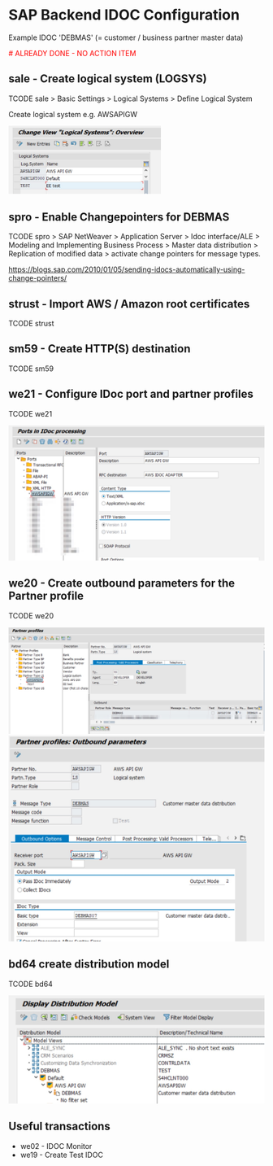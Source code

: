 # SAP Backend IDOC Configuration

Example IDOC 'DEBMAS' (= customer / business partner master data)

<font color="red"># ALREADY DONE - NO ACTION ITEM</font>

## sale - Create logical system (LOGSYS)

TCODE sale > Basic Settings > Logical Systems > Define Logical System

Create logical system e.g. AWSAPIGW

<img src="../assets/be1.jpg" width="300" >

## spro - Enable Changepointers for DEBMAS

TCODE spro > SAP NetWeaver > Application Server > Idoc interface/ALE > Modeling and Implementing Business Process > Master data distribution > Replication of modified data > activate change pointers for message types.

https://blogs.sap.com/2010/01/05/sending-idocs-automatically-using-change-pointers/

## strust - Import AWS / Amazon root certificates

TCODE strust

## sm59 - Create HTTP(S) destination

TCODE sm59

## we21 - Configure IDoc port and partner profiles

TCODE we21

<img src="../assets/we21.jpg" width="600" >

## we20 - Create outbound parameters for the Partner profile

TCODE we20

<img src="../assets/we20-1.jpg" width="600" >

<img src="../assets/we20-2.jpg" width="600" >

## bd64 create distribution model

TCODE bd64

<img src="../assets/bd64.jpg" width="600" >

## Useful transactions

- we02 - IDOC Monitor
- we19 - Create Test IDOC